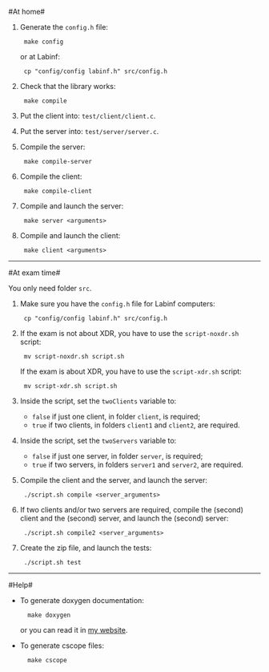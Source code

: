 #At home#

1. Generate the `config.h` file:

        make config
    
    or at Labinf:

        cp "config/config labinf.h" src/config.h


2. Check that the library works:

        make compile

3. Put the client into: `test/client/client.c`.

4. Put the server into: `test/server/server.c`.

5. Compile the server:

        make compile-server

6. Compile the client:

        make compile-client

7. Compile and launch the server:

        make server <arguments>

8. Compile and launch the client:

        make client <arguments>

***

#At exam time#

You only need folder `src`.

1. Make sure you have the `config.h` file for Labinf computers:

        cp "config/config labinf.h" src/config.h

2. If the exam is not about XDR, you have to use the `script-noxdr.sh` script:

        mv script-noxdr.sh script.sh

    If the exam is about XDR, you have to use the `script-xdr.sh` script:

        mv script-xdr.sh script.sh

3. Inside the script, set the `twoClients` variable to:
    * `false` if just one client, in folder `client`, is required;
    * `true` if two clients, in folders `client1` and `client2`, are required.


4. Inside the script, set the `twoServers` variable to:
    * `false` if just one server, in folder `server`, is required;
    * `true` if two servers, in folders `server1` and `server2`, are required.

5. Compile the client and the server, and launch the server:

        ./script.sh compile <server_arguments>

6. If two clients and/or two servers are required, compile the (second) client and the (second) server, and launch the (second) server:

        ./script.sh compile2 <server_arguments>

7. Create the zip file, and launch the tests:

        ./script.sh test

***

#Help#

* To generate doxygen documentation:

        make doxygen

    or you can read it in [my website](http://lucaghio.webege.com/files/school/programming/lunp/index.html).

* To generate cscope files:

        make cscope